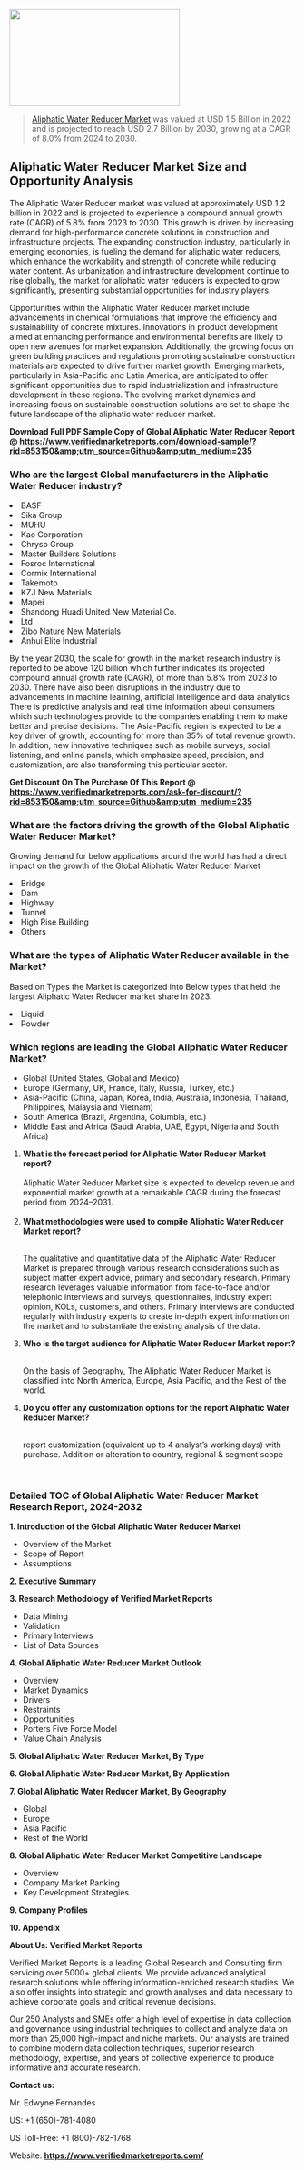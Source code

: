 <img src="https://ffe5etoiles.com/wp-content/uploads/2024/12/MST1-300x171.png" alt="" width="300" height="171" class="alignnone size-medium wp-image-20088" /><blockquote><p><p><a href="https://www.verifiedmarketreports.com/download-sample/?rid=853150&utm_source=Github&utm_medium=235" target="_blank">Aliphatic Water Reducer Market</a> was valued at USD 1.5 Billion in 2022 and is projected to reach USD 2.7 Billion by 2030, growing at a CAGR of 8.0% from 2024 to 2030.</p></blockquote><p><h2>Aliphatic Water Reducer Market Size and Opportunity Analysis</h2><p>The Aliphatic Water Reducer market was valued at approximately USD 1.2 billion in 2022 and is projected to experience a compound annual growth rate (CAGR) of 5.8% from 2023 to 2030. This growth is driven by increasing demand for high-performance concrete solutions in construction and infrastructure projects. The expanding construction industry, particularly in emerging economies, is fueling the demand for aliphatic water reducers, which enhance the workability and strength of concrete while reducing water content. As urbanization and infrastructure development continue to rise globally, the market for aliphatic water reducers is expected to grow significantly, presenting substantial opportunities for industry players.</p><p>Opportunities within the Aliphatic Water Reducer market include advancements in chemical formulations that improve the efficiency and sustainability of concrete mixtures. Innovations in product development aimed at enhancing performance and environmental benefits are likely to open new avenues for market expansion. Additionally, the growing focus on green building practices and regulations promoting sustainable construction materials are expected to drive further market growth. Emerging markets, particularly in Asia-Pacific and Latin America, are anticipated to offer significant opportunities due to rapid industrialization and infrastructure development in these regions. The evolving market dynamics and increasing focus on sustainable construction solutions are set to shape the future landscape of the aliphatic water reducer market.</p></p><p class=""><strong>Download Full PDF Sample Copy of Global Aliphatic Water Reducer Report @ <a href="https://www.verifiedmarketreports.com/download-sample/?rid=853150&amp;utm_source=Github&amp;utm_medium=235" target="_blank">https://www.verifiedmarketreports.com/download-sample/?rid=853150&amp;utm_source=Github&amp;utm_medium=235</a></strong></p><h3 id="" class="">Who are the largest Global manufacturers in the Aliphatic Water Reducer industry?</h3><p><li>BASF</li><li> Sika Group</li><li> MUHU</li><li> Kao Corporation</li><li> Chryso Group</li><li> Master Builders Solutions</li><li> Fosroc International</li><li> Cormix International</li><li> Takemoto</li><li> KZJ New Materials</li><li> Mapei</li><li> Shandong Huadi United New Material Co.</li><li> Ltd</li><li> Zibo Nature New Materials</li><li> Anhui Elite Industrial</li></p><div class=""><div class="" dir="" data-message-author-role="" data-message-id="" data-message-model-slug=""><div class=""><div class=""><div class=""><div class="" dir="" data-message-author-role="" data-message-id="" data-message-model-slug=""><div class=""><div class=""><p>By the year 2030, the scale for growth in the market research industry is reported to be above 120 billion which further indicates its projected compound annual growth rate (CAGR), of more than 5.8% from 2023 to 2030. There have also been disruptions in the industry due to advancements in machine learning, artificial intelligence and data analytics There is predictive analysis and real time information about consumers which such technologies provide to the companies enabling them to make better and precise decisions. The Asia-Pacific region is expected to be a key driver of growth, accounting for more than 35% of total revenue growth. In addition, new innovative techniques such as mobile surveys, social listening, and online panels, which emphasize speed, precision, and customization, are also transforming this particular sector.</p><p><strong>Get Discount On The Purchase Of This Report @&nbsp; <a href="https://www.verifiedmarketreports.com/ask-for-discount/?rid=853150&amp;utm_source=Github&amp;utm_medium=235" target="_blank">https://www.verifiedmarketreports.com/ask-for-discount/?rid=853150&amp;utm_source=Github&amp;utm_medium=235</a></strong></p></div></div></div></div></div></div></div></div><h3 id="" class="">What are the factors driving the growth of the Global Aliphatic Water Reducer Market?</h3><p id="" class="">Growing demand for below applications around the world has had a direct impact on the growth of the Global Aliphatic Water Reducer Market</p><p id="" class=""><li>Bridge</li><li> Dam</li><li> Highway</li><li> Tunnel</li><li> High Rise Building</li><li> Others</li></p><h3 id="" class="">What are the types of Aliphatic Water Reducer available in the Market?</h3><p id="" class="">Based on Types the Market is categorized into Below types that held the largest Aliphatic Water Reducer market share In 2023.</p><p id="" class=""><li>Liquid</li><li> Powder</li></p><h3 id="" class="">Which regions are leading the Global Aliphatic Water Reducer Market?</h3><ul><li>Global (United States, Global and Mexico)</li><li>Europe (Germany, UK, France, Italy, Russia, Turkey, etc.)</li><li>Asia-Pacific (China, Japan, Korea, India, Australia, Indonesia, Thailand, Philippines, Malaysia and Vietnam)</li><li>South America (Brazil, Argentina, Columbia, etc.)</li><li>Middle East and Africa (Saudi Arabia, UAE, Egypt, Nigeria and South Africa)</li></ul><p><ol><li><strong>What is the forecast period for Aliphatic Water Reducer Market report?<br /></strong><br /><span data-sheets-root="1" data-sheets-value="{&quot;1&quot;:2,&quot;2&quot;:&quot;XXXX size is expected to develop revenue and exponential market growth at a remarkable CAGR during the forecast period from 2024&ndash;2030.&quot;}" data-sheets-userformat="{&quot;2&quot;:12674,&quot;4&quot;:{&quot;1&quot;:2,&quot;2&quot;:16776960},&quot;10&quot;:2,&quot;11&quot;:0,&quot;15&quot;:&quot;Arial&quot;,&quot;16&quot;:12}">Aliphatic Water Reducer Market size is expected to develop revenue and exponential market growth at a remarkable CAGR during the forecast period from 2024&ndash;2031.</span><br /><br /></li><li><strong>What methodologies were used to compile Aliphatic Water Reducer Market report?<br /><br /></strong><p>The qualitative and quantitative data of the&nbsp;Aliphatic Water Reducer Market is prepared through various research considerations such as subject matter expert advice, primary and secondary research. Primary research leverages valuable information from face-to-face and/or telephonic interviews and surveys, questionnaires, industry expert opinion, KOLs, customers, and others. Primary interviews are conducted regularly with industry experts to create in-depth expert information on the market and to substantiate the existing analysis of the data.&nbsp;</p></li><li><strong>Who is the target audience for Aliphatic Water Reducer Market report?<br /><br /></strong><p>On the basis of Geography, The&nbsp;Aliphatic Water Reducer Market is classified into North America, Europe, Asia Pacific, and the Rest of the world.</p></li><li><strong>Do you offer any customization options for the report Aliphatic Water Reducer Market?<br /><br /></strong><p>report customization (equivalent up to 4 analyst&rsquo;s working days) with purchase. Addition or alteration to country, regional &amp; segment scope</p><p>&nbsp;</p></li></ol></p><h3 id="" class="">Detailed TOC of Global Aliphatic Water Reducer Market Research Report, 2024-2032</h3><p id="" class=""><strong>1. Introduction of the Global Aliphatic Water Reducer Market</strong></p><ul><li>Overview of the Market</li><li>Scope of Report</li><li>Assumptions</li></ul><p id="" class=""><strong>2. Executive Summary</strong></p><p id="" class=""><strong>3. Research Methodology of&nbsp;Verified Market Reports</strong></p><ul><li>Data Mining</li><li>Validation</li><li>Primary Interviews</li><li>List of Data Sources</li></ul><p id="" class=""><strong>4. Global Aliphatic Water Reducer Market Outlook</strong></p><ul><li>Overview</li><li>Market Dynamics</li><li>Drivers</li><li>Restraints</li><li>Opportunities</li><li>Porters Five Force Model</li><li>Value Chain Analysis</li></ul><p id="" class=""><strong>5. Global Aliphatic Water Reducer Market, By&nbsp;Type</strong></p><p id="" class=""><strong>6. Global Aliphatic Water Reducer Market, By Application</strong></p><p id="" class=""><strong>7. Global Aliphatic Water Reducer Market, By Geography</strong></p><ul><li>Global</li><li>Europe</li><li>Asia Pacific</li><li>Rest of the World</li></ul><p id="" class=""><strong>8. Global Aliphatic Water Reducer Market Competitive Landscape</strong></p><ul><li>Overview</li><li>Company Market Ranking</li><li>Key Development Strategies</li></ul><p id="" class=""><strong>9. Company Profiles</strong></p><p id="" class=""><strong>10. Appendix</strong></p><p id="" class=""><strong>About Us: Verified Market Reports</strong></p><p id="" class="">Verified Market Reports is a leading Global Research and Consulting firm servicing over 5000+ global clients. We provide advanced analytical research solutions while offering information-enriched research studies. We also offer insights into strategic and growth analyses and data necessary to achieve corporate goals and critical revenue decisions.</p><p id="" class="">Our 250 Analysts and SMEs offer a high level of expertise in data collection and governance using industrial techniques to collect and analyze data on more than 25,000 high-impact and niche markets. Our analysts are trained to combine modern data collection techniques, superior research methodology, expertise, and years of collective experience to produce informative and accurate research.</p><p id="" class=""><strong>Contact us:</strong></p><p id="" class="">Mr. Edwyne Fernandes</p><p id="" class="">US: +1 (650)-781-4080</p><p id="" class="">US Toll-Free: +1 (800)-782-1768</p><p id="" class="">Website: <a target="" data-test-app-aware-link=""><strong>https://www.verifiedmarketreports.com/</strong></a></p>
